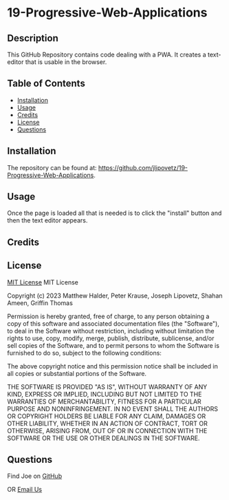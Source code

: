 # 19-Progressive-Web-Applications

## Description
This GitHub Repository contains code dealing with a PWA. It creates a text-editor that is usable in the browser.
## Table of Contents
- [Installation](#installation)
- [Usage](#usage)
- [Credits](#credits)
- [License](#license)
- [Questions](#questions)

## Installation
The repository can be found at: https://github.com/jlipovetz/19-Progressive-Web-Applications.

## Usage
Once the page is loaded all that is needed is to click the "install" button and then the text editor appears.

## Credits

## License
[MIT License](https://choosealicense.com/licenses/mit/)
MIT License

Copyright (c) 2023 Matthew Halder, Peter Krause, Joseph Lipovetz, Shahan Ameen, Griffin Thomas

Permission is hereby granted, free of charge, to any person obtaining a copy
of this software and associated documentation files (the "Software"), to deal
in the Software without restriction, including without limitation the rights
to use, copy, modify, merge, publish, distribute, sublicense, and/or sell
copies of the Software, and to permit persons to whom the Software is
furnished to do so, subject to the following conditions:

The above copyright notice and this permission notice shall be included in all
copies or substantial portions of the Software.

THE SOFTWARE IS PROVIDED "AS IS", WITHOUT WARRANTY OF ANY KIND, EXPRESS OR
IMPLIED, INCLUDING BUT NOT LIMITED TO THE WARRANTIES OF MERCHANTABILITY,
FITNESS FOR A PARTICULAR PURPOSE AND NONINFRINGEMENT. IN NO EVENT SHALL THE
AUTHORS OR COPYRIGHT HOLDERS BE LIABLE FOR ANY CLAIM, DAMAGES OR OTHER
LIABILITY, WHETHER IN AN ACTION OF CONTRACT, TORT OR OTHERWISE, ARISING FROM,
OUT OF OR IN CONNECTION WITH THE SOFTWARE OR THE USE OR OTHER DEALINGS IN THE
SOFTWARE.
## Questions

Find Joe on [GitHub](https://github.com/jlipovetz)

  OR 
  [Email Us](mailto:placeholder@email.com)